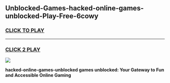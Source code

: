 
## Unblocked-Games-hacked-online-games-unblocked-Play-Free-6cowy
<h3>
<a href="https://premium76.site?title=hacked-online-games-unblocked&ref=18A">CLICK TO PLAY</a></h3>
<hr>

<h3>
<a href="https://premium76.site?title=hacked-online-games-unblocked&ref=18A">CLICK 2 PLAY</a>
  
</h3>

<a href="https://premium76.site?title=hacked-online-games-unblocked&ref=18A"><img src="https://clearcache.store/games.png"></a>


**hacked-online-games-unblocked games unblocked: Your Gateway to Fun and Accessible Online Gaming**

